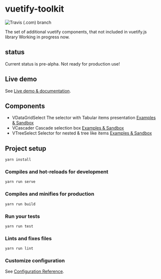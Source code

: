 # vuetify-toolkit

![Travis (.com) branch](https://img.shields.io/travis/com/kolesnikovav/vuetify-toolkit/master)

The set of additional vuetify components, that not included in vuetify.js library
Working  in progress now.

## status 
Current status is pre-alpha. Not ready for production use!

## Live demo

See [Live demo & documentation](https://kolesnikovav.github.io/vuetify-toolkit/).


## Components

 - VDataGridSelect
 The selector with Tabular items presentation
 [Examples & Sandbox](https://kolesnikovav.github.io/vuetify-toolkit/datagridselect)
 - VCascader
 Cascade selection box
 [Examples & Sandbox](https://kolesnikovav.github.io/vuetify-toolkit/cascader)
 - VTreeSelect
 Selector for nested & tree like items
  [Examples & Sandbox](https://kolesnikovav.github.io/vuetify-toolkit/treeselect)

## Project setup

```
yarn install
```

### Compiles and hot-reloads for development

```
yarn run serve
```
### Compiles and minifies for production

```
yarn run build
```

### Run your tests

```
yarn run test
```
### Lints and fixes files

```
yarn run lint
```
### Customize configuration

See [Configuration Reference](https://cli.vuejs.org/config/).
